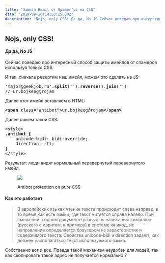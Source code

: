 ```yaml
---
title: "Защита Email от Spamer’ов на CSS"
date: "2019-09-26T14:53:15.00Z"
description: "Nojs, only CSS! Да да, No JS Сейчас поведаю про интересный способ защиты имейлов от спамеров используя только CSS.  И так, снача"
---
```


<h2 id="nojs-only-css-">Nojs, only CSS!</h2><!--kg-card-begin: html--><h4>Да да, No JS</h4>
<p>Сейчас поведаю про интересный способ защиты имейлов от спамеров используя только CSS.</p>
<p>И так, сначала ревертим наш имейл, можем это сделать на JS:</p>
<pre>'major@geekjob.ru'.<strong>split</strong>('').<strong>reverse</strong>().<strong>join</strong>('')<br>// ur.bojkeeg@rojam</pre>
<p>Далее этот имейл вставляем в HTML:</p>
<pre><strong>&lt;span</strong> class="antibot"&gt;ur.bojkeeg@rojam<strong>&lt;/span&gt;</strong></pre>
<p>Далее пишем такой CSS:</p>
<pre>&lt;style&gt;<br><strong>.antibot {</strong><br>    unicode-bidi: bidi-override;<br>    direction: rtl;<br><strong>}</strong><br>&lt;/style&gt;</pre>
<p>Результат: люди видят нормальный перевернутый перевернутого имейл.</p>
<figure class="wp-caption">
<p><img data-width="1786" data-height="790" src="https://cdn-images-1.medium.com/max/800/1*D4T6gKuKAUbVYSy7GPhH0Q.jpeg"><figcaption class="wp-caption-text">Antibot protection on pure CSS</figcaption></figure>
<h4>Как это работает</h4>
<blockquote><p>В европейских языках чтение текста происходит слева направо, в то время как есть языки, где текст читается справа налево. При смешении в одном документе разных по написанию символов (русского с ивритом, к примеру) в системе юникод, их направление определяется браузером из характеристик и содержимого текста. Свойства unicode-bidi и direction задают, как должен располагаться текст используемого языка.</p></blockquote>
<p>Собственно вот и все. Правда такой механизм неудобен для людей, так как скопировать такой адрес не получается нормально ?</p>
<!--kg-card-end: html-->

